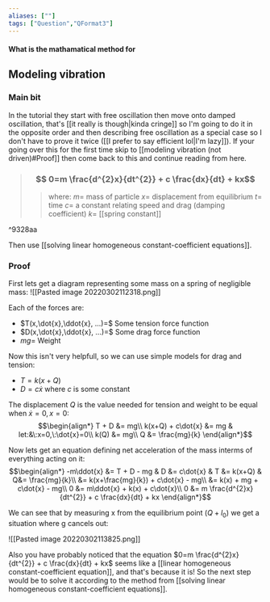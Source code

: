 ```yaml
---
aliases: [""]
tags: ["Question","QFormat3"]
---
```


#### What is the mathamatical method for
## Modeling vibration
### Main bit
In the tutorial they start with free oscillation then move onto damped oscillation, that's [[it really is though|kinda cringe]] so I'm going to do it in the opposite order and then describing free oscillation as a special case so I don't have to prove it twice ([[I prefer to say efficient lol|I'm lazy]]). If your going over this for the first time skip to [[modeling vibration (not driven)#Proof]] then come back to this and continue reading from here.

> ### $$ 0=m \frac{d^{2}x}{dt^{2}} + c \frac{dx}{dt} + kx$$ 
>> where:
>> $m=$ mass of particle
>> $x=$ displacement from equilibrium
>> $t=$ time
>> $c=$ a constant relating speed and drag (damping coefficient)
>> $k=$ [[spring constant]]

^9328aa

Then use [[solving linear homogeneous constant-coefficient equations]].

### Proof
First lets get a diagram representing some mass on a spring of negligible mass:
![[Pasted image 20220302112318.png]]

Each of the forces are:
- $T(x,\dot{x},\ddot{x}, ...)=$ Some tension force function
- $D(x,\dot{x},\ddot{x}, ...)=$ Some drag force function
- $mg=$ Weight

Now this isn't very helpfull, so we can use simple models for drag and tension:
- $T=k(x+Q)$
- $D=c\dot{x}$ where $c$ is some constant

The displacement $Q$ is the value needed for tension and weight to be equal when $\dot{x}=0,x=0$:
$$\begin{align*}
T + D &= mg\\
k(x+Q) + c\dot{x} &= mg & let:&\:x=0,\:\dot{x}=0\\
k(Q) &= mg\\
Q &= \frac{mg}{k}
\end{align*}$$

Now lets get an equation defining net acceleration of the mass interms of everything acting on it:
$$\begin{align*}
-m\ddot{x} &= T + D - mg & D &= c\dot{x} & T &= k(x+Q) & Q&= \frac{mg}{k}\\
&=  k(x+\frac{mg}{k}) + c\dot{x} - mg\\
&=  k(x) + mg + c\dot{x} - mg\\
0 &= m\ddot{x} + k(x) + c\dot{x}\\
0 &= m \frac{d^{2}x}{dt^{2}} + c \frac{dx}{dt} + kx
\end{align*}$$

We can see that by measuring x from the equilibrium point ($Q+l_{0}$) we get a situation where g cancels out:

![[Pasted image 20220302113825.png]]

Also you have probably noticed that the equation $0=m \frac{d^{2}x}{dt^{2}} + c \frac{dx}{dt} + kx$ seems like a [[linear homogeneous constant-coefficient equation]], and that's because it is! So the next step would be to solve it according to the method from [[solving linear homogeneous constant-coefficient equations]].